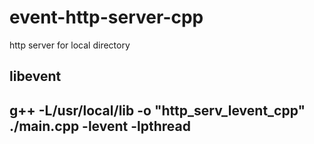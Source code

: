 # event-http-server-cpp
http server for local directory

## libevent

## g++ -L/usr/local/lib -o "http_serv_levent_cpp"  ./main.cpp   -levent -lpthread

